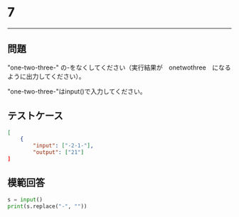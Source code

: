 # 7

---
## 問題

"one-two-three-" の-をなくしてください（実行結果が　onetwothree　になるように出力してください）。

"one-two-three-"はinput()で入力してください。
## テストケース

```json
[
	{
		"input": ["-2-1-"],
		"output": ["21"]
]
```

## 模範回答
```python
s = input()
print(s.replace("-", ""))
```
